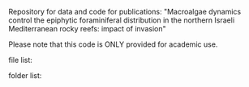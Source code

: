 Repository for data and code for publications: "Macroalgae dynamics control the epiphytic foraminiferal distribution in the northern Israeli Mediterranean rocky reefs: impact of invasion"

Please note that this code is ONLY provided for academic use.

file list:


folder list:
